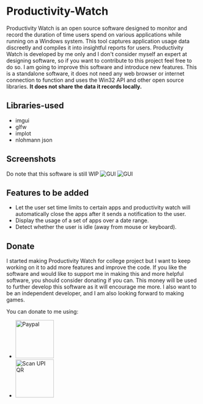 # Productivity-Watch
Productivity Watch is an open source software designed to monitor and record the duration of time users spend on various applications while running on a Windows system. This tool captures application usage data discreetly and compiles it into insightful reports for users. 
Productivity Watch is developed by me only and I don't consider myself an expert at designing software, so if you want to contribute to this project feel free to do so. I am going to improve this software and introduce new features. 
This is a standalone software, it does not need any web browser or internet connection to function and uses the Win32 API and other open source libraries. **It does not share the data it records locally.**


## Libraries-used
- imgui
- glfw
- implot
- nlohmann json

## Screenshots
Do note that this software is still WIP
<img alt="GUI" src="https://i.imgur.com/OKQHPQ6.png">
<img alt="GUI" src="https://i.imgur.com/ir4NhbD.png">

## Features to be added
- Let the user set time limits to certain apps and productivity watch will automatically close the apps after it sends a notification to the user.
- Display the usage of a set of apps over a date range.
- Detect whether the user is idle (away from mouse or keyboard).

## Donate
I started making Productivity Watch for college project but I want to keep working on it to add more features and improve the code. If you like the software and would like to support me in making this and more helpful software, you should consider donating if you can. This money will be used to further develop this software as it will encourage me more. I also want to be an independent developer, and I am also looking forward to making games.


You can donate to me using: 


- [<img alt="Paypal" width="100px" src="https://upload.wikimedia.org/wikipedia/commons/a/a4/Paypal_2014_logo.png?20150315064712">](https://paypal.me/abhirup27?country.x=IN&locale.x=en_GB)
- <img alt="Scan UPI QR" width="100px" src="https://i.imgur.com/36amylh.jpeg">
